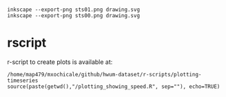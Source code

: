 
#

```
inkscape --export-png sts01.png drawing.svg
inkscape --export-png sts00.png drawing.svg
```

# rscript
r-script to create plots is available at:
```
/home/map479/mxochicale/github/hwum-dataset/r-scripts/plotting-timeseries 
source(paste(getwd(),"/plotting_showing_speed.R", sep=""), echo=TRUE)
```


